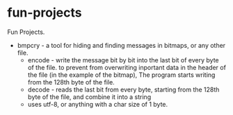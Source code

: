 # fun-projects
Fun Projects.

* bmpcry - a tool for hiding and finding messages in bitmaps, or any other file.
  * encode - write the message bit by bit into the last bit of every byte of the file.
    to prevent from overwriting inportant data in the header of the file (in the example of the bitmap),
    The program starts writing from the 128th byte of the file.
  * decode - reads the last bit from every byte, starting from the 128th byte of the file, and combine it into a string
  * uses utf-8, or anything with a char size of 1 byte.
